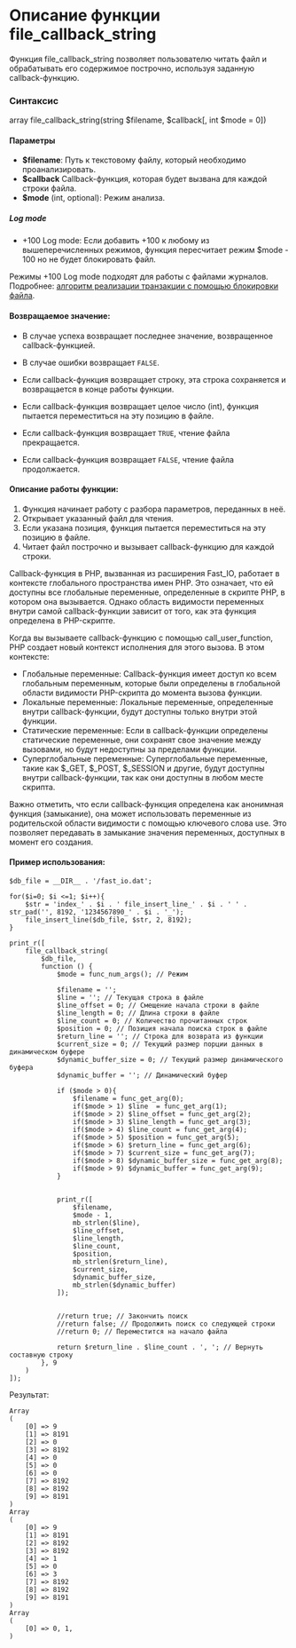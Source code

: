 # Описание функции file_callback_string

Функция file_callback_string позволяет пользователю читать файл и обрабатывать его содержимое построчно, используя заданную callback-функцию.


### Синтаксис

array file_callback_string(string $filename, $callback[, int $mode = 0])


#### Параметры

- **$filename**: Путь к текстовому файлу, который необходимо проанализировать.
- **$callback** Callback-функция, которая будет вызвана для каждой строки файла.
- **$mode** (int, optional): Режим анализа.

##### Log mode
- +100 Log mode: Если добавить +100 к любому из вышеперечисленных режимов, функция пересчитает режим $mode - 100 но не будет блокировать файл.

Режимы +100 Log mode подходят для работы с файлами журналов. Подробнее: [алгоритм реализации транзакции с помощью блокировки файла](/test/transaction/README.md).


#### Возвращаемое значение:
- В случае успеха возвращает последнее значение, возвращенное callback-функцией.
- В случае ошибки возвращает `FALSE`.

- Если callback-функция возвращает строку, эта строка сохраняется и возвращается в конце работы функции.
- Если callback-функция возвращает целое число (int), функция пытается переместиться на эту позицию в файле.
- Если callback-функция возвращает `TRUE`, чтение файла прекращается.
- Если callback-функция возвращает `FALSE`, чтение файла продолжается.


#### Описание работы функции:
1. Функция начинает работу с разбора параметров, переданных в неё.
2. Открывает указанный файл для чтения.
3. Если указана позиция, функция пытается переместиться на эту позицию в файле.
4. Читает файл построчно и вызывает callback-функцию для каждой строки.

Callback-функция в PHP, вызванная из расширения Fast_IO, работает в контексте глобального пространства имен PHP. 
Это означает, что ей доступны все глобальные переменные, определенные в скрипте PHP, в котором она вызывается. 
Однако область видимости переменных внутри самой callback-функции зависит от того, как эта функция определена в PHP-скрипте.

Когда вы вызываете callback-функцию с помощью call_user_function, PHP создает новый контекст исполнения для этого вызова. В этом контексте:

- Глобальные переменные: Callback-функция имеет доступ ко всем глобальным переменным, которые были определены в глобальной области видимости PHP-скрипта до момента вызова функции.
- Локальные переменные: Локальные переменные, определенные внутри callback-функции, будут доступны только внутри этой функции.
- Статические переменные: Если в callback-функции определены статические переменные, они сохранят свое значение между вызовами, но будут недоступны за пределами функции.
- Суперглобальные переменные: Суперглобальные переменные, такие как $_GET, $_POST, $_SESSION и другие, будут доступны внутри callback-функции, так как они доступны в любом месте скрипта.

Важно отметить, что если callback-функция определена как анонимная функция (замыкание), она может использовать переменные из родительской области видимости с помощью ключевого слова use. 
Это позволяет передавать в замыкание значения переменных, доступных в момент его создания.


#### Пример использования:
```
$db_file = __DIR__ . '/fast_io.dat';

for($i=0; $i <=1; $i++){
	$str = 'index_' . $i . ' file_insert_line_' . $i . ' ' . str_pad('', 8192, '1234567890_' . $i . '_');
	file_insert_line($db_file, $str, 2, 8192);
}

print_r([
	file_callback_string(
		$db_file,
		function () {
			$mode = func_num_args(); // Режим

			$filename = '';
			$line = ''; // Текущая строка в файле
			$line_offset = 0; // Смещение начала строки в файле
			$line_length = 0; // Длина строки в файле
			$line_count = 0; // Количество прочитанных строк 
			$position = 0; // Позиция начала поиска строк в файле
			$return_line = ''; // Строка для возврата из функции
			$current_size = 0; // Текущий размер порции данных в динамическом буфере
			$dynamic_buffer_size = 0; // Текущий размер динамического буфера
			$dynamic_buffer = ''; // Динамический буфер

			if ($mode > 0){
				$filename = func_get_arg(0);
				if($mode > 1) $line  = func_get_arg(1);
				if($mode > 2) $line_offset = func_get_arg(2);
				if($mode > 3) $line_length = func_get_arg(3);
				if($mode > 4) $line_count = func_get_arg(4);
				if($mode > 5) $position = func_get_arg(5);
				if($mode > 6) $return_line = func_get_arg(6);
				if($mode > 7) $current_size = func_get_arg(7);
				if($mode > 8) $dynamic_buffer_size = func_get_arg(8);
				if($mode > 9) $dynamic_buffer = func_get_arg(9);
			}


			print_r([
				$filename,
				$mode - 1,
				mb_strlen($line), 
				$line_offset,
				$line_length,
				$line_count,
				$position,
				mb_strlen($return_line),
				$current_size,
				$dynamic_buffer_size,
				mb_strlen($dynamic_buffer)
			]);


			//return true; // Закончить поиск
			//return false; // Продолжить поиск со следующей строки
			//return 0; // Переместится на начало файла
			
			return $return_line . $line_count . ', '; // Вернуть составную строку
		}, 9
	)
]);

```

Результат:
```
Array
(
    [0] => 9
    [1] => 8191
    [2] => 0
    [3] => 8192
    [4] => 0
    [5] => 0
    [6] => 0
    [7] => 8192
    [8] => 8192
    [9] => 8191
)
Array
(
    [0] => 9
    [1] => 8191
    [2] => 8192
    [3] => 8192
    [4] => 1
    [5] => 0
    [6] => 3
    [7] => 8192
    [8] => 8192
    [9] => 8191
)
Array
(
    [0] => 0, 1, 
)
```

